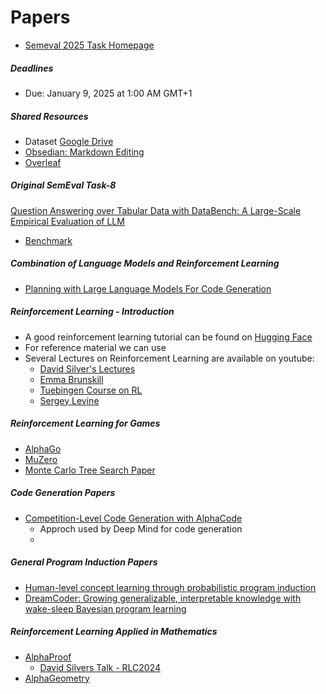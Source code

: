 # Papers 
* [Semeval 2025 Task Homepage](https://www.codabench.org/competitions/3360/)


##### Deadlines
* Due: January 9, 2025 at 1:00 AM GMT+1

##### Shared Resources

* Dataset [Google Drive](https://drive.google.com/drive/folders/1VhYY48JWrJ0c2YgyblSlqWfHTcJeVuRD)
* [Obsedian: Markdown Editing](https://obsidian.md/)
* [Overleaf](https://www.overleaf.com/)


##### Original SemEval Task-8
[Question Answering over Tabular Data with DataBench: A Large-Scale Empirical Evaluation of LLM](./paper/00-origin-paper.pdf)

* [Benchmark](https://github.com/cicl-iscl/SemEval25-Task8-Adrianna-Aakarsh-Yang/blob/main/notebooks/baseline.ipynb)

##### Combination of Language Models and Reinforcement Learning
* [Planning with Large Language Models For Code Generation](./paper/01-code-generation.pdf)

##### Reinforcement Learning - Introduction

* A good reinforcement learning tutorial can be found on [Hugging Face](https://huggingface.co/learn/deep-rl-course/unit4/policy-gradient)
* For reference material we can use
* Several Lectures on Reinforcement Learning are available on youtube: 
	* [David Silver's Lectures](https://www.youtube.com/watch?v=2pWv7GOvuf0&list=PLqYmG7hTraZDM-OYHWgPebj2MfCFzFObQ) 
	* [Emma Brunskill](https://www.youtube.com/watch?v=FgzM3zpZ55o&list=PLoROMvodv4rOSOPzutgyCTapiGlY2Nd8u)
	* [Tuebingen Course on RL](https://uni-tuebingen.de/en/fakultaeten/mathematisch-naturwissenschaftliche-fakultaet/fachbereiche/informatik/lehrstuehle/distributed-intelligence/teaching/lectures/reinforcement-learning-lecture-ws-202425/)
	* [Sergey Levine](https://www.youtube.com/watch?v=JHrlF10v2Og&list=PL_iWQOsE6TfURIIhCrlt-wj9ByIVpbfGc)
##### Reinforcement Learning for Games
* [AlphaGo](https://www.nature.com/articles/nature16961)
* [MuZero](https://arxiv.org/abs/1911.08265)
* [Monte Carlo Tree Search Paper](./paper/05-mcts-survey.pdf)


##### Code Generation Papers
* [Competition-Level Code Generation with AlphaCode](https://arxiv.org/abs/2203.07814)
	* Approch used by Deep Mind for code generation
	* 
##### General Program Induction Papers 
* [Human-level concept learning through probabilistic program induction](https://www.cs.cmu.edu/~rsalakhu/papers/LakeEtAl2015Science.pdf)
* [DreamCoder: Growing generalizable, interpretable knowledge with wake-sleep Bayesian program learning](https://arxiv.org/pdf/2006.08381)

##### Reinforcement Learning Applied in Mathematics 
* [AlphaProof](https://deepmind.google/discover/blog/ai-solves-imo-problems-at-silver-medal-level/)
	* [David Silvers Talk - RLC2024](https://www.youtube.com/watch?v=pkpJMNjvgXw&list=PLEA9Mnr-L18lI_I-EkyAc1-gXgBj52oV5&index=4)
* [AlphaGeometry](https://www.nature.com/articles/s41586-023-06747-5)